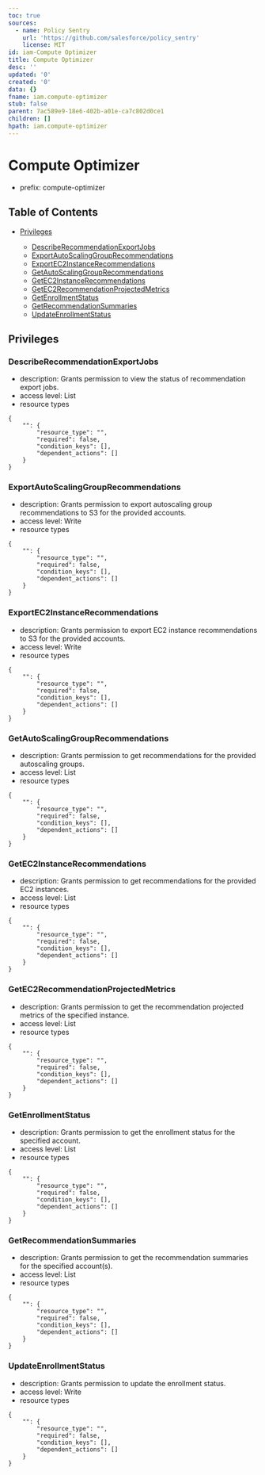 ```yaml
---
toc: true
sources:
  - name: Policy Sentry
    url: 'https://github.com/salesforce/policy_sentry'
    license: MIT
id: iam-Compute Optimizer
title: Compute Optimizer
desc: ''
updated: '0'
created: '0'
data: {}
fname: iam.compute-optimizer
stub: false
parent: 7ac589e9-18e6-402b-a01e-ca7c802d0ce1
children: []
hpath: iam.compute-optimizer
---
```

# Compute Optimizer

- prefix: compute-optimizer

## Table of Contents

- [Privileges](#privileges)

  - [DescribeRecommendationExportJobs](#describerecommendationexportjobs)
  - [ExportAutoScalingGroupRecommendations](#exportautoscalinggrouprecommendations)
  - [ExportEC2InstanceRecommendations](#exportec2instancerecommendations)
  - [GetAutoScalingGroupRecommendations](#getautoscalinggrouprecommendations)
  - [GetEC2InstanceRecommendations](#getec2instancerecommendations)
  - [GetEC2RecommendationProjectedMetrics](#getec2recommendationprojectedmetrics)
  - [GetEnrollmentStatus](#getenrollmentstatus)
  - [GetRecommendationSummaries](#getrecommendationsummaries)
  - [UpdateEnrollmentStatus](#updateenrollmentstatus)

## Privileges

### DescribeRecommendationExportJobs

- description: Grants permission to view the status of recommendation export jobs.
- access level: List
- resource types

```
{
    "": {
        "resource_type": "",
        "required": false,
        "condition_keys": [],
        "dependent_actions": []
    }
}
```

### ExportAutoScalingGroupRecommendations

- description: Grants permission to export autoscaling group recommendations to S3 for the provided accounts.
- access level: Write
- resource types

```
{
    "": {
        "resource_type": "",
        "required": false,
        "condition_keys": [],
        "dependent_actions": []
    }
}
```

### ExportEC2InstanceRecommendations

- description: Grants permission to export EC2 instance recommendations to S3 for the provided accounts.
- access level: Write
- resource types

```
{
    "": {
        "resource_type": "",
        "required": false,
        "condition_keys": [],
        "dependent_actions": []
    }
}
```

### GetAutoScalingGroupRecommendations

- description: Grants permission to get recommendations for the provided autoscaling groups.
- access level: List
- resource types

```
{
    "": {
        "resource_type": "",
        "required": false,
        "condition_keys": [],
        "dependent_actions": []
    }
}
```

### GetEC2InstanceRecommendations

- description: Grants permission to get recommendations for the provided EC2 instances.
- access level: List
- resource types

```
{
    "": {
        "resource_type": "",
        "required": false,
        "condition_keys": [],
        "dependent_actions": []
    }
}
```

### GetEC2RecommendationProjectedMetrics

- description: Grants permission to get the recommendation projected metrics of the specified instance.
- access level: List
- resource types

```
{
    "": {
        "resource_type": "",
        "required": false,
        "condition_keys": [],
        "dependent_actions": []
    }
}
```

### GetEnrollmentStatus

- description: Grants permission to get the enrollment status for the specified account.
- access level: List
- resource types

```
{
    "": {
        "resource_type": "",
        "required": false,
        "condition_keys": [],
        "dependent_actions": []
    }
}
```

### GetRecommendationSummaries

- description: Grants permission to get the recommendation summaries for the specified account(s).
- access level: List
- resource types

```
{
    "": {
        "resource_type": "",
        "required": false,
        "condition_keys": [],
        "dependent_actions": []
    }
}
```

### UpdateEnrollmentStatus

- description: Grants permission to update the enrollment status.
- access level: Write
- resource types

```
{
    "": {
        "resource_type": "",
        "required": false,
        "condition_keys": [],
        "dependent_actions": []
    }
}
```
